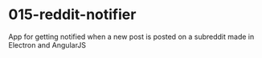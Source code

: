# 015-reddit-notifier
App for getting notified when a new post is posted on a subreddit made in Electron and AngularJS
